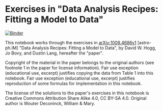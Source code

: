 # Exercises in "Data Analysis Recipes: Fitting a Model to Data"

[![Binder](https://mybinder.org/badge_logo.svg)](https://mybinder.org/v2/gh/wdconinc/data-analysis-recipes-fitting-a-model-to-data/master)

This notebook works through the exercises in [arXiv:1008.4686v1](https://arxiv.org/abs/1008.4686) [astro-ph.IM] "Data Analysis Recipes: Fitting a Model to Data", by David W. Hogg, Jo Bovy, and Dustin Lang, hereafter the "paper".

Copyright of the material in the paper belongs to the original authors (see footnote 1 in the paper for license information). Fair use exception (educational use, excerpt) justifies copying the data from Table 1 into this notebook. Fair use exception (educational use, excerpt) justifies reproduction of some formulas for implementation in this notebook.

The license of the solutions to the paper's exercises in this notebook is Creative Commons Attribution Share Alike 4.0, CC BY-SA 4.0. Original author is Wouter Deconinck, William & Mary.
